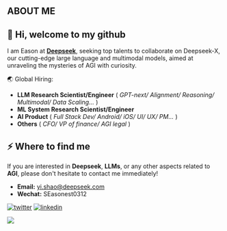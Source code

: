 ## ABOUT ME
<h2>👋 Hi, welcome to my github</h2>

I am Eason at **[Deepseek](https://www.deepseek.com/)**, seeking top talents to collaborate on Deepseek-X, our cutting-edge large language and multimodal models, aimed at unraveling the mysteries of AGI with curiosity.

🌏 Global Hiring:
- **LLM Research Scientist/Engineer** ( _GPT-next/ Alignment/ Reasoning/ Multimodal/ Data Scaling..._ )
- **ML System Research Scientist/Engineer**
- **AI Product** ( _Full Stack Dev/ Android/ iOS/ UI/ UX/ PM..._ )
- **Others** ( _CFO/ VP of finance/ AGI legal_ )



<h2>⚡️ Where to find me</h2>

If you are interested in **Deepseek**, **LLMs**, or any other aspects related to **AGI**, please don't hesitate to contact me immediately!

- **Email:** yi.shao@deepseek.com
- **Wechat:** SEasonest0312

<p>
  <a target="_blank" href="https://twitter.com/EasonShaw3" style="display: inline-block;">
  <img src="https://img.shields.io/badge/twitter-x?style=for-the-badge&logo=x&logoColor=white&color=%230f1419" alt="twitter" />
  </a>
<a target="_blank" href="https://www.linkedin.com/in/easonshao" style="display: inline-block;">
  <img src="https://img.shields.io/badge/linkedin-logo?style=for-the-badge&logo=linkedin&logoColor=white&color=%230a77b6" alt="linkedin" />
</a>
</p>

<p>
<a href="https://hits.seeyoufarm.com">
  <img src="https://hits.seeyoufarm.com/api/count/incr/badge.svg?url=https%3A%2F%2Fgithub.com%2FSEasonest%2Fhit-counter"/>
</a>
</p>




<!--
**SEasonest/SEasonest** is a ✨ _special_ ✨ repository because its `README.md` (this file) appears on your GitHub profile.

Here are some ideas to get you started:

- 🔭 I’m currently working on ...
- 🌱 I’m currently learning ...
- 👯 I’m looking to collaborate on ...
- 🤔 I’m looking for help with ...
- 💬 Ask me about ...
- 📫 How to reach me: ...
- 😄 Pronouns: ...
- ⚡ Fun fact: ...
-->
